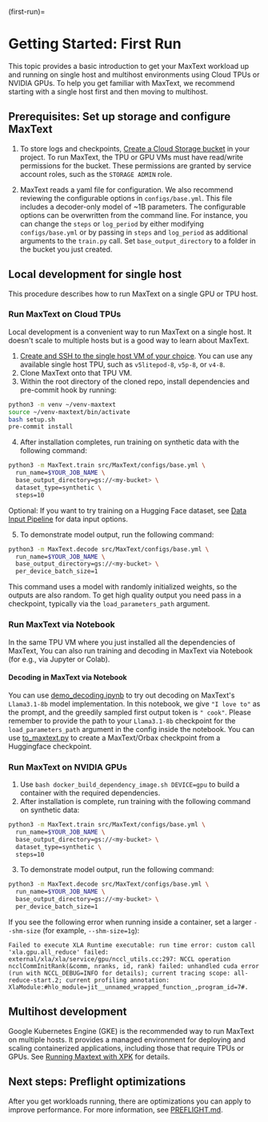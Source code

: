 <!--
 Copyright 2024 Google LLC

 Licensed under the Apache License, Version 2.0 (the "License");
 you may not use this file except in compliance with the License.
 You may obtain a copy of the License at

      https://www.apache.org/licenses/LICENSE-2.0

 Unless required by applicable law or agreed to in writing, software
 distributed under the License is distributed on an "AS IS" BASIS,
 WITHOUT WARRANTIES OR CONDITIONS OF ANY KIND, either express or implied.
 See the License for the specific language governing permissions and
 limitations under the License.
 -->

(first-run)=
# Getting Started: First Run

This topic provides a basic introduction to get your MaxText workload up and running on single host and multihost environments using Cloud TPUs or NVIDIA GPUs. To help you get familiar with MaxText, we recommend starting with a single host first and then moving to multihost.

## Prerequisites: Set up storage and configure MaxText
1. To store logs and checkpoints, [Create a Cloud Storage bucket](https://cloud.google.com/storage/docs/creating-buckets) in your project. To run MaxText, the TPU or GPU VMs must have read/write permissions for the bucket. These permissions are granted by service account roles, such as the `STORAGE ADMIN` role.

2. MaxText reads a yaml file for configuration. We also recommend reviewing the configurable options in `configs/base.yml`. This file includes a decoder-only model of ~1B parameters. The configurable options can be overwritten from the command line. For instance, you can change the `steps` or `log_period` by either modifying `configs/base.yml` or by passing in `steps` and `log_period` as additional arguments to the `train.py` call. Set `base_output_directory` to a folder in the bucket you just created.

## Local development for single host
This procedure describes how to run MaxText on a single GPU or TPU host.

### Run MaxText on Cloud TPUs
Local development is a convenient way to run MaxText on a single host. It doesn't scale to
multiple hosts but is a good way to learn about MaxText.

1. [Create and SSH to the single host VM of your choice](https://cloud.google.com/tpu/docs/managing-tpus-tpu-vm). You can use any available single host TPU, such as `v5litepod-8`, `v5p-8`, or `v4-8`.
2. Clone MaxText onto that TPU VM.
3. Within the root directory of the cloned repo, install dependencies and pre-commit hook by running:
```sh
python3 -m venv ~/venv-maxtext
source ~/venv-maxtext/bin/activate
bash setup.sh
pre-commit install
```
4. After installation completes, run training on synthetic data with the following command:
```sh
python3 -m MaxText.train src/MaxText/configs/base.yml \
  run_name=$YOUR_JOB_NAME \
  base_output_directory=gs://<my-bucket> \
  dataset_type=synthetic \
  steps=10
```
Optional: If you want to try training on a Hugging Face dataset, see [Data Input Pipeline](data-input-pipeline) for data input options.

5. To demonstrate model output, run the following command:
```sh
python3 -m MaxText.decode src/MaxText/configs/base.yml \
  run_name=$YOUR_JOB_NAME \
  base_output_directory=gs://<my-bucket> \
  per_device_batch_size=1
```
This command uses a model with randomly initialized weights, so the outputs are also random. To get high quality output you need pass in a checkpoint, typically via the `load_parameters_path` argument.


### Run MaxText via Notebook
In the same TPU VM where you just installed all the dependencies of MaxText, You can also run training and decoding in MaxText via Notebook (for e.g., via Jupyter or Colab). 

#### Decoding in MaxText via Notebook
You can use [demo_decoding.ipynb](https://github.com/AI-Hypercomputer/maxtext/blob/main/src/MaxText/examples/demo_decoding.ipynb) to try out decoding on MaxText's `Llama3.1-8b` model implementation. In this notebook, we give `"I love to"` as the prompt, and the greedily sampled first output token is `" cook"`. Please remember to provide the path to your `Llama3.1-8b` checkpoint for the `load_parameters_path` argument in the config inside the notebook. You can use [to_maxtext.py](https://github.com/AI-Hypercomputer/maxtext/blob/main/src/MaxText/utils/ckpt_conversion/to_maxtext.py) to create a MaxText/Orbax checkpoint from a Huggingface checkpoint.



### Run MaxText on NVIDIA GPUs
1. Use `bash docker_build_dependency_image.sh DEVICE=gpu` to build a container with the required dependencies.
2. After installation is complete, run training with the following command on synthetic data:
```sh
python3 -m MaxText.train src/MaxText/configs/base.yml \
  run_name=$YOUR_JOB_NAME \
  base_output_directory=gs://<my-bucket> \
  dataset_type=synthetic \
  steps=10  
```

3. To demonstrate model output, run the following command: 
```sh
python3 -m MaxText.decode src/MaxText/configs/base.yml \
  run_name=$YOUR_JOB_NAME \
  base_output_directory=gs://<my-bucket> \
  per_device_batch_size=1  
```

If you see the following error when running inside a container, set a larger `--shm-size` (for example, `--shm-size=1g`):
```
Failed to execute XLA Runtime executable: run time error: custom call 'xla.gpu.all_reduce' failed: external/xla/xla/service/gpu/nccl_utils.cc:297: NCCL operation ncclCommInitRank(&comm, nranks, id, rank) failed: unhandled cuda error (run with NCCL_DEBUG=INFO for details); current tracing scope: all-reduce-start.2; current profiling annotation: XlaModule:#hlo_module=jit__unnamed_wrapped_function_,program_id=7#.
```

## Multihost development

Google Kubernetes Engine (GKE) is the recommended way to run MaxText on multiple hosts. It provides a managed environment for deploying and scaling containerized applications, including those that require TPUs or GPUs. See [Running Maxtext with XPK](run-xpk) for details.

## Next steps: Preflight optimizations

After you get workloads running, there are optimizations you can apply to improve performance. For more information, see [PREFLIGHT.md](https://github.com/google/maxtext/blob/main/PREFLIGHT.md).
